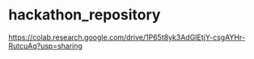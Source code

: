 # hackathon_repository
https://colab.research.google.com/drive/1P65t8yk3AdGIEtjY-csgAYHr-RutcuAq?usp=sharing
